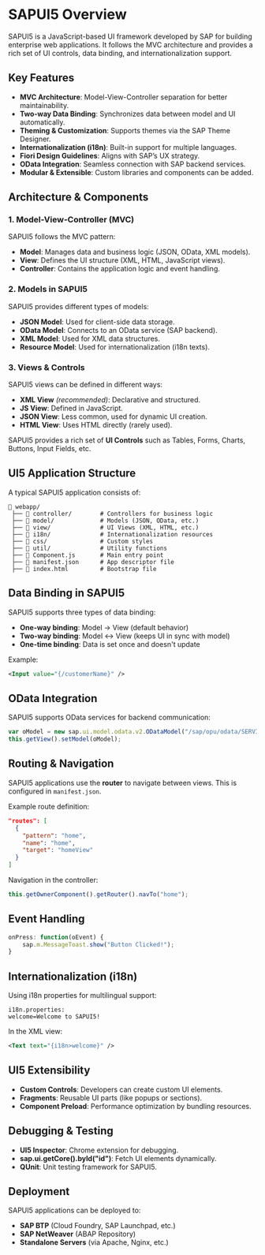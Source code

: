 # SAPUI5 Overview

SAPUI5 is a JavaScript-based UI framework developed by SAP for building enterprise web applications. It follows the MVC architecture and provides a rich set of UI controls, data binding, and internationalization support.

## Key Features
- **MVC Architecture**: Model-View-Controller separation for better maintainability.
- **Two-way Data Binding**: Synchronizes data between model and UI automatically.
- **Theming & Customization**: Supports themes via the SAP Theme Designer.
- **Internationalization (i18n)**: Built-in support for multiple languages.
- **Fiori Design Guidelines**: Aligns with SAP’s UX strategy.
- **OData Integration**: Seamless connection with SAP backend services.
- **Modular & Extensible**: Custom libraries and components can be added.

## Architecture & Components

### 1. **Model-View-Controller (MVC)**
SAPUI5 follows the MVC pattern:
- **Model**: Manages data and business logic (JSON, OData, XML models).
- **View**: Defines the UI structure (XML, HTML, JavaScript views).
- **Controller**: Contains the application logic and event handling.

### 2. **Models in SAPUI5**
SAPUI5 provides different types of models:
- **JSON Model**: Used for client-side data storage.
- **OData Model**: Connects to an OData service (SAP backend).
- **XML Model**: Used for XML data structures.
- **Resource Model**: Used for internationalization (i18n texts).

### 3. **Views & Controls**
SAPUI5 views can be defined in different ways:
- **XML View** *(recommended)*: Declarative and structured.
- **JS View**: Defined in JavaScript.
- **JSON View**: Less common, used for dynamic UI creation.
- **HTML View**: Uses HTML directly (rarely used).

SAPUI5 provides a rich set of **UI Controls** such as Tables, Forms, Charts, Buttons, Input Fields, etc.

## UI5 Application Structure
A typical SAPUI5 application consists of:
```
📂 webapp/
 ├── 📂 controller/        # Controllers for business logic
 ├── 📂 model/             # Models (JSON, OData, etc.)
 ├── 📂 view/              # UI Views (XML, HTML, etc.)
 ├── 📂 i18n/              # Internationalization resources
 ├── 📂 css/               # Custom styles
 ├── 📂 util/              # Utility functions
 ├── 📄 Component.js       # Main entry point
 ├── 📄 manifest.json      # App descriptor file
 ├── 📄 index.html         # Bootstrap file
```

## Data Binding in SAPUI5
SAPUI5 supports three types of data binding:
- **One-way binding**: Model → View (default behavior)
- **Two-way binding**: Model ↔ View (keeps UI in sync with model)
- **One-time binding**: Data is set once and doesn't update

Example:
```xml
<Input value="{/customerName}" />
```

## OData Integration
SAPUI5 supports OData services for backend communication:
```javascript
var oModel = new sap.ui.model.odata.v2.ODataModel("/sap/opu/odata/SERVICE");
this.getView().setModel(oModel);
```

## Routing & Navigation
SAPUI5 applications use the **router** to navigate between views. This is configured in `manifest.json`.

Example route definition:
```json
"routes": [
  {
    "pattern": "home",
    "name": "home",
    "target": "homeView"
  }
]
```

Navigation in the controller:
```javascript
this.getOwnerComponent().getRouter().navTo("home");
```

## Event Handling
```javascript
onPress: function(oEvent) {
    sap.m.MessageToast.show("Button Clicked!");
}
```

## Internationalization (i18n)
Using i18n properties for multilingual support:
```
i18n.properties:
welcome=Welcome to SAPUI5!
```

In the XML view:
```xml
<Text text="{i18n>welcome}" />
```

## UI5 Extensibility
- **Custom Controls**: Developers can create custom UI elements.
- **Fragments**: Reusable UI parts (like popups or sections).
- **Component Preload**: Performance optimization by bundling resources.

## Debugging & Testing
- **UI5 Inspector**: Chrome extension for debugging.
- **sap.ui.getCore().byId("id")**: Fetch UI elements dynamically.
- **QUnit**: Unit testing framework for SAPUI5.

## Deployment
SAPUI5 applications can be deployed to:
- **SAP BTP** (Cloud Foundry, SAP Launchpad, etc.)
- **SAP NetWeaver** (ABAP Repository)
- **Standalone Servers** (via Apache, Nginx, etc.)


